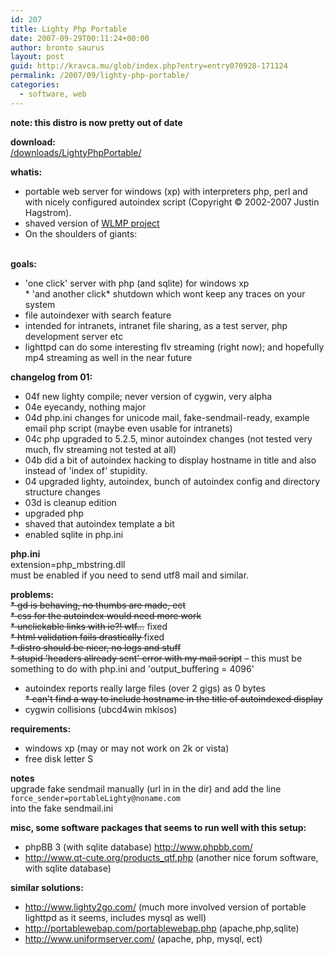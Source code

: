 ```yaml
---
id: 207
title: Lighty Php Portable
date: 2007-09-29T00:11:24+00:00
author: bronto saurus
layout: post
guid: http://kravca.mu/glob/index.php?entry=entry070928-171124
permalink: /2007/09/lighty-php-portable/
categories:
  - software, web
---
```

**note: this distro is now pretty out of date**

**download:**  
<a href="/downloads/LightyPhpPortable/" target="_blank" >/downloads/LightyPhpPortable/</a>

**whatis:**  
* portable web server for windows (xp) with interpreters php, perl and with nicely configured autoindex script (Copyright © 2002-2007 Justin Hagstrom).  
* shaved version of <a href="http://wlmp.dtech.hu/index.php?lang=en" target="_blank" >WLMP project</a>  
* On the shoulders of giants:  
<a href="http://www.lighttpd.net/" target="_blank" ><img src="/images/light_logo_big.png" border="0" alt="" /></a>

**goals:**  
* 'one click' server with php (and sqlite) for windows xp  
\* 'and another click\* shutdown which wont keep any traces on your system  
* file autoindexer with search feature  
* intended for intranets, intranet file sharing, as a test server, php development server etc  
* lighttpd can do some interesting flv streaming (right now); and hopefully mp4 streaming as well in the near future

**changelog from 01:**  
* 04f new lighty compile; never version of cygwin, very alpha  
* 04e eyecandy, nothing major  
* 04d php.ini changes for unicode mail, fake-sendmail-ready, example email php script (maybe even usable for intranets)  
* 04c php upgraded to 5.2.5, minor autoindex changes (not tested very much, flv streaming not tested at all)  
* 04b did a bit of autoindex hacking to display hostname in title and also instead of 'index of' stupidity.  
* 04 upgraded lighty, autoindex, bunch of autoindex config and directory structure changes  
* 03d is cleanup edition  
* upgraded php  
* shaved that autoindex template a bit  
* enabled sqlite in php.ini 

**php.ini**  
extension=php_mbstring.dll   
must be enabled if you need to send utf8 mail and similar.

**problems:**  
<strike>* gd is behaving, no thumbs are made, ect</strike>  
<strike>* css for the autoindex would need more work</strike>  
<strike>* unclickable links with ie?! wtf&#8230;</strike> fixed  
<strike>* html validation fails drastically </strike> fixed  
<strike>* distro should be nicer, no logs and stuff</strike>  
<strike>* stupid 'headers allready sent' error with my mail script</strike> &#8211; this must be something to do with php.ini and 'output_buffering = 4096'  
* autoindex reports really large files (over 2 gigs) as 0 bytes  
<strike>* can't find a way to include hostname in the title of autoindexed display</strike>  
* cygwin collisions (ubcd4win mkisos)

**requirements:**  
* windows xp (may or may not work on 2k or vista)  
* free disk letter S

**notes**  
upgrade fake sendmail manually (url in in the dir) and add the line  
`force_sender=portableLighty@noname.com`  
into the fake sendmail.ini

**misc, some software packages that seems to run well with this setup:**  
* phpBB 3 (with sqlite database) <a href="http://www.phpbb.com/" target="_blank" >http://www.phpbb.com/</a>  
* <a href="http://www.qt-cute.org/products_qtf.php" target="_blank" >http://www.qt-cute.org/products_qtf.php</a> (another nice forum software, with sqlite database)

**similar solutions:**  
* <a href="http://www.lighty2go.com/" target="_blank" >http://www.lighty2go.com/</a> (much more involved version of portable lighttpd as it seems, includes mysql as well)  
* <a href="http://portablewebap.com/portablewebap.php" target="_blank" >http://portablewebap.com/portablewebap.php</a> (apache,php,sqlite)  
* <a href="http://www.uniformserver.com/" target="_blank" >http://www.uniformserver.com/</a> (apache, php, mysql, ect)